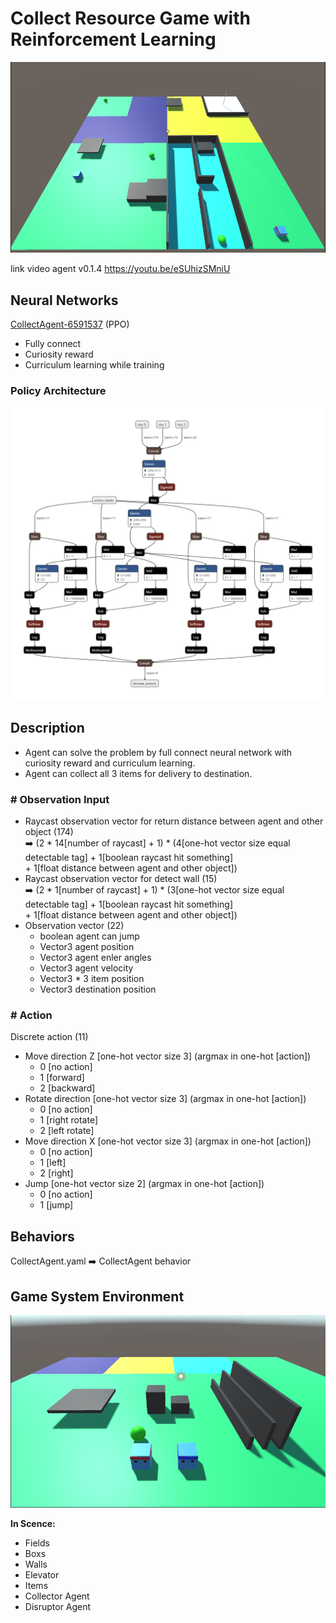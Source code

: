 # Collect Resource Game with Reinforcement Learning

![](https://github.com/phantichchai/rl-unity/blob/main/Image/v0.1.4.png)

link video agent v0.1.4 https://youtu.be/eSUhizSMniU

## Neural Networks
[CollectAgent-6591537](https://github.com/phantichchai/rl-unity/blob/main/config/CollectAgent.yaml) (PPO) 
- Fully connect
- Curiosity reward
- Curriculum learning while training

### Policy Architecture
![](https://github.com/phantichchai/rl-unity/blob/main/Image/CollectAgent-6591537.png)

## Description
- Agent can solve the problem by full connect neural network with curiosity reward and curriculum learning.
- Agent can collect all 3 items for delivery to destination.

### **# Observation Input**
- Raycast observation vector for return distance between agent and other object (174)  
  :arrow_right: (2 * 14[number of raycast] + 1) * (4[one-hot vector size equal detectable tag] + 1[boolean raycast hit something]  
   \+ 1[float distance between agent and other object])
- Raycast observation vector for detect wall (15)  
  :arrow_right: (2 * 1[number of raycast] + 1) * (3[one-hot vector size equal detectable tag] + 1[boolean raycast hit something]  
   \+ 1[float distance between agent and other object])
- Observation vector (22)  
  + boolean agent can jump
  + Vector3 agent position
  + Vector3 agent enler angles
  + Vector3 agent velocity
  + Vector3 * 3 item position
  + Vector3 destination position

### **# Action**
Discrete action (11)  
  - Move direction Z [one-hot vector size 3] (argmax in one-hot [action])
    - 0 [no action]
    - 1 [forward]
    - 2 [backward]
  - Rotate direction [one-hot vector size 3] (argmax in one-hot [action])
    - 0 [no action]
    - 1 [right rotate]
    - 2 [left rotate]
  - Move direction X [one-hot vector size 3] (argmax in one-hot [action])  
    - 0 [no action]
    - 1 [left]
    - 2 [right]
  - Jump [one-hot vector size 2] (argmax in one-hot [action])
    - 0 [no action]
    - 1 [jump]  

## Behaviors
CollectAgent.yaml :arrow_right: CollectAgent behavior

## Game System Environment
![](https://github.com/phantichchai/rl-unity/blob/main/Image/environment.png)

**In Scence:**
- Fields
- Boxs
- Walls
- Elevator
- Items
- Collector Agent
- Disruptor Agent
